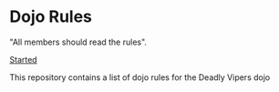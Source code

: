 Dojo Rules
==========

"All members should read the rules".

[Started]("https://github.com/deadlyvipers")

This repository contains a list of dojo rules for the Deadly Vipers dojo

